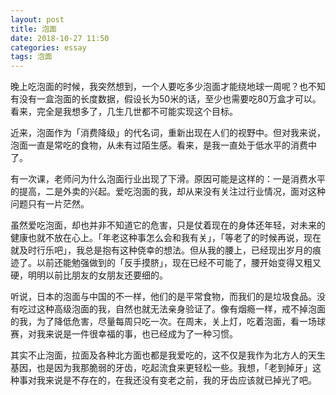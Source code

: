 ```yaml
---
layout: post
title: 泡面
date: 2018-10-27 11:50
categories: essay
tags: 泡面
---
```


晚上吃泡面的时候，我突然想到，一个人要吃多少泡面才能绕地球一周呢？也不知有没有一盒泡面的长度数据，假设长为50米的话，至少也需要吃80万盒才可以。看来，完全是我想多了，几生几世都不可能实现这个目标。

近来，泡面作为「消费降级」的代名词，重新出现在人们的视野中。但对我来说，泡面一直是常吃的食物，从未有过陌生感。看来，是我一直处于低水平的消费中了。

有一次课，老师问为什么泡面行业出现了下滑。原因可能是这样的：一是消费水平的提高，二是外卖的兴起。爱吃泡面的我，却从来没有关注过行业情况，面对这种问题只有一片茫然。

虽然爱吃泡面，却也并非不知道它的危害，只是仗着现在的身体还年轻，对未来的健康也就不放在心上。「年老这种事怎么会和我有关」，「等老了的时候再说，现在就及时行乐吧」，我总是抱有这种侥幸的想法。但从我的腰上，已经现出岁月的痕迹了。以前还能勉强做到的「反手摸脐」，现在已经不可能了，腰开始变得又粗又硬，明明以前比朋友的女朋友还要细的。

听说，日本的泡面与中国的不一样，他们的是平常食物，而我们的是垃圾食品。没有吃过这种高级泡面的我，自然也就无法亲身验证了。像有烟瘾一样，戒不掉泡面的我，为了降低危害，尽量每周只吃一次。在周末，关上灯，吃着泡面，看一场球赛，对我来说是一件很幸福的事，也已经成为了一种习惯。

其实不止泡面，拉面及各种北方面也都是我爱吃的，这不仅是我作为北方人的天生基因，也是因为我那脆弱的牙齿，吃起流食来更轻松一些。我想，「老到掉牙」这种事对我来说是不存在的，在我还没有变老之前，我的牙齿应该就已掉光了吧。